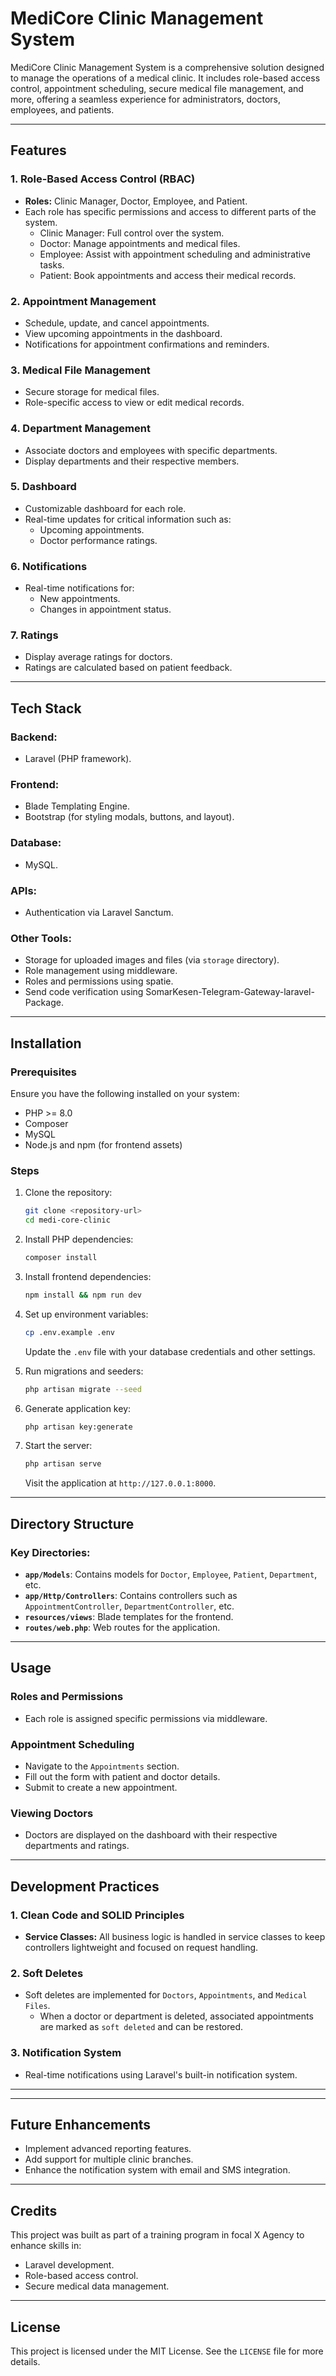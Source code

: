 # MediCore Clinic Management System

MediCore Clinic Management System is a comprehensive solution designed to manage the operations of a medical clinic. It includes role-based access control, appointment scheduling, secure medical file management, and more, offering a seamless experience for administrators, doctors, employees, and patients.

---

## Features

### 1. Role-Based Access Control (RBAC)
- **Roles:** Clinic Manager, Doctor, Employee, and Patient.
- Each role has specific permissions and access to different parts of the system.
  - Clinic Manager: Full control over the system.
  - Doctor: Manage appointments and medical files.
  - Employee: Assist with appointment scheduling and administrative tasks.
  - Patient: Book appointments and access their medical records.

### 2. Appointment Management
- Schedule, update, and cancel appointments.
- View upcoming appointments in the dashboard.
- Notifications for appointment confirmations and reminders.

### 3. Medical File Management
- Secure storage for medical files.
- Role-specific access to view or edit medical records.

### 4. Department Management
- Associate doctors and employees with specific departments.
- Display departments and their respective members.

### 5. Dashboard
- Customizable dashboard for each role.
- Real-time updates for critical information such as:
  - Upcoming appointments.
  - Doctor performance ratings.

### 6. Notifications
- Real-time notifications for:
  - New appointments.
  - Changes in appointment status.


### 7. Ratings
- Display average ratings for doctors.
- Ratings are calculated based on patient feedback.

---

## Tech Stack

### Backend:
- Laravel (PHP framework).

### Frontend:
- Blade Templating Engine.
- Bootstrap (for styling modals, buttons, and layout).

### Database:
- MySQL.

### APIs:
- Authentication via Laravel Sanctum.

### Other Tools:
- Storage for uploaded images and files (via `storage` directory).
- Role management using middleware.
- Roles and permissions using spatie.
- Send code verification using SomarKesen-Telegram-Gateway-laravel-Package.

---

## Installation

### Prerequisites
Ensure you have the following installed on your system:
- PHP >= 8.0
- Composer
- MySQL
- Node.js and npm (for frontend assets)

### Steps
1. Clone the repository:
   ```bash
   git clone <repository-url>
   cd medi-core-clinic
   ```

2. Install PHP dependencies:
   ```bash
   composer install
   ```

3. Install frontend dependencies:
   ```bash
   npm install && npm run dev
   ```

4. Set up environment variables:
   ```bash
   cp .env.example .env
   ```
   Update the `.env` file with your database credentials and other settings.

5. Run migrations and seeders:
   ```bash
   php artisan migrate --seed
   ```

6. Generate application key:
   ```bash
   php artisan key:generate
   ```

7. Start the server:
   ```bash
   php artisan serve
   ```
   Visit the application at `http://127.0.0.1:8000`.

---

## Directory Structure

### Key Directories:
- **`app/Models`**: Contains models for `Doctor`, `Employee`, `Patient`, `Department`, etc.
- **`app/Http/Controllers`**: Contains controllers such as `AppointmentController`, `DepartmentController`, etc.
- **`resources/views`**: Blade templates for the frontend.
- **`routes/web.php`**: Web routes for the application.

---

## Usage

### Roles and Permissions
- Each role is assigned specific permissions via middleware.

### Appointment Scheduling
- Navigate to the `Appointments` section.
- Fill out the form with patient and doctor details.
- Submit to create a new appointment.

### Viewing Doctors
- Doctors are displayed on the dashboard with their respective departments and ratings.

---

## Development Practices

### 1. Clean Code and SOLID Principles
- **Service Classes:** All business logic is handled in service classes to keep controllers lightweight and focused on request handling.

### 2. Soft Deletes
- Soft deletes are implemented for `Doctors`, `Appointments`, and `Medical Files`.
  - When a doctor or department is deleted, associated appointments are marked as `soft deleted` and can be restored.

### 3. Notification System
- Real-time notifications using Laravel's built-in notification system.

---

---

## Future Enhancements
- Implement advanced reporting features.
- Add support for multiple clinic branches.
- Enhance the notification system with email and SMS integration.

---

## Credits
This project was built as part of a training program in focal X Agency to enhance skills in:
- Laravel development.
- Role-based access control.
- Secure medical data management.

---

## License
This project is licensed under the MIT License. See the `LICENSE` file for more details.

